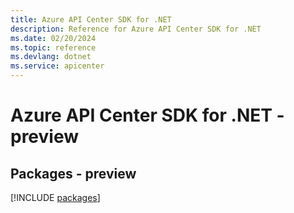 ```yaml
---
title: Azure API Center SDK for .NET
description: Reference for Azure API Center SDK for .NET
ms.date: 02/20/2024
ms.topic: reference
ms.devlang: dotnet
ms.service: apicenter
---
```

# Azure API Center SDK for .NET - preview
## Packages - preview
[!INCLUDE [packages](api-center-index.md)]